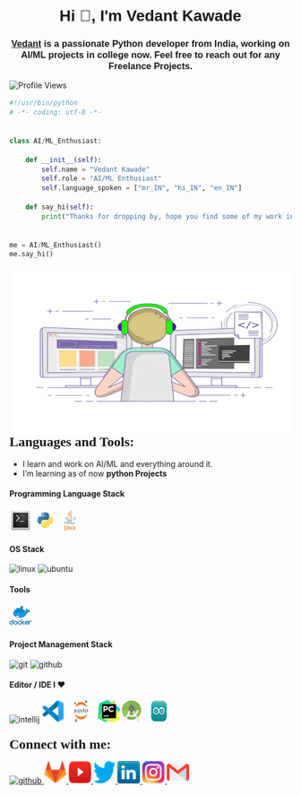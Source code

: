 <!-- Header Section -->
<h1 align="center"><font face="Arial">Hi 👋, I'm Vedant Kawade</font></h1>
<h3 align="center"><font face="Arial"><a href="https://www.linkedin.com/in/vedant-kawade-09501b278/" target="_blank" rel="noreferrer">Vedant</a> is a passionate Python developer from India, working on AI/ML projects in college now. Feel free to reach out for any Freelance Projects.</font></h3>

![Profile Views](https://komarev.com/ghpvc/?username=VedantKawade3&color=blue)

```python
#!/usr/bin/python
# -*- coding: utf-8 -*-


class AI/ML_Enthusiast:

    def __init__(self):
        self.name = "Vedant Kawade"
        self.role = "AI/ML Enthusiast"
        self.language_spoken = ["mr_IN", "hi_IN", "en_IN"]

    def say_hi(self):
        print("Thanks for dropping by, hope you find some of my work interesting.")


me = AI/ML_Enthusiast()
me.say_hi()
```

<!-- GIF -->
<img align="right" height="300" width="500" src="https://raw.githubusercontent.com/mikonoid/mikonoid/main/images/gifs/coder3.gif" />

<!-- Languages and Tools Section -->
<h3 align="left"><font size="+2" face="Verdana">Languages and Tools:</font></h3>


- I learn and work on AI/ML and everything around it.
- I’m learning as of now **python Projects**



#### Programming Language Stack
<p align="left"><img src="icons/bash.png" alt="bash" title="bash" title="bash" width="40" height="40"/>  <img src="https://raw.githubusercontent.com/github/explore/80688e429a7d4ef2fca1e82350fe8e3517d3494d/topics/python/python.png" alt="python" title="python" width="40" height="40"/> <img src="https://raw.githubusercontent.com/github/explore/80688e429a7d4ef2fca1e82350fe8e3517d3494d/topics/java/java.png" alt="java" title="java8" width="40" height="40"/> </p>

#### OS Stack
<p align="left"><img src="https://brandlogos.net/wp-content/uploads/2020/03/Linux-logo.png" alt="linux" title="linux" width="40" height="40"/>  <img src="https://www.vectorlogo.zone/logos/ubuntu/ubuntu-icon.svg" alt="ubuntu" title="ubuntu" width="40" height="40"/>  

#### Tools 
<p align="left">
<img src="https://raw.githubusercontent.com/github/explore/80688e429a7d4ef2fca1e82350fe8e3517d3494d/topics/docker/docker.png" alt="docker" title="docker" width="40" height="40"/></p>

#### Project Management Stack
<p align="left"><img src="https://www.vectorlogo.zone/logos/git-scm/git-scm-icon.svg" alt="git" title="git" width="40" height="40"/>  <img src="https://www.vectorlogo.zone/logos/github/github-icon.svg" alt="github" title="github" width="40" height="40"/></p>

#### Editor / IDE I ♥
<p align="left"> <img src="https://cdn.worldvectorlogo.com/logos/intellij-idea-1.svg" alt="intellij" title="intellij" width="50" height="40"/> <img src="icons/vscode.png" alt="vs-code" title="vs-code" width="40" height="40"/><img src="icons/jupyter-notebook.png" alt="jupyter-notebook" title="jupyter-notebook" width="60" height="40"/><img src="icons/Pycharm.png" alt="Pycharm" title="Pycharm" width="40" height="40"/><img src="icons/android-studio.png" alt="android-studio" title="android-studio" width="40" height="40"/><img src="icons/Arduino-IDE.png" alt="Arduino-IDE" title="Arduino-IDE" width="60" height="40"/> </p>

<!-- Contact Section -->
<h3 align="left"><font size="+2" face="Verdana">Connect with me:</font></h3>
<p align="left">
</p>
<a href="https://github.com/VedantKawade3" target="_blank">
<img src="https://www.vectorlogo.zone/logos/github/github-icon.svg" alt="github" title="github" width="40" height="40"/>
</a>
<a href="https://gitlab.com/VedantKawade3" target="_blank">
<img src="icons/gitlab.png" alt="GitLab" title="GitLab" width="40" height="40"/>
</a>
<a href="https://www.youtube.com/@evil_shark-b1s/" target="_blank">
<img src="icons/youtube.png" alt="YouTube" title="YouTube" width="40" height="40"/>
</a>
<a href="https://x.com/Vedant_Kawade07" target="_blank">
<img src="icons/twitter.png" alt="Twitter" title="Twitter" width="40" height="40"/>
</a>
<a href="https://www.linkedin.com/in/vedant-kawade-09501b278/" target="_blank">
<img src="icons/linkedin.png" alt="LinkedIn" title="LinkedIn" width="40" height="40"/>
</a>
<a href="https://www.instagram.com/Vedant_Kawade03/" target="_blank">
<img src="icons/instagram.png" alt="Instagram" title="Instagram" width="40" height="40"/>
</a>
<a href="mailto:vedantkawade.official@gmail.com" target="_blank">
<img src="/icons/gmail.png" alt="Email -Vedant Kawade" title="Email -Vedant Kawade" width="40" height="40"/>
</a>
